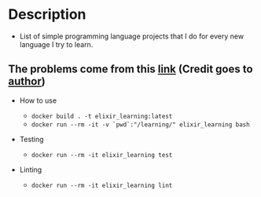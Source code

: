 # Description
- List of simple programming language projects that I do for every new language I try to learn.

## The problems come from this [link](https://adriann.github.io/programming_problems.html) (Credit goes to [author](https://adriann.github.io))

- How to use
  - ```docker build . -t elixir_learning:latest```
  - ```docker run --rm -it -v `pwd`:"/learning/" elixir_learning bash```

- Testing
  - ```docker run --rm -it elixir_learning test```

- Linting
  - ```docker run --rm -it elixir_learning lint```